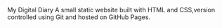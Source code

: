 My Digital Diary
A small static website built with HTML and CSS,version controlled using Git and hosted on GitHub Pages.

